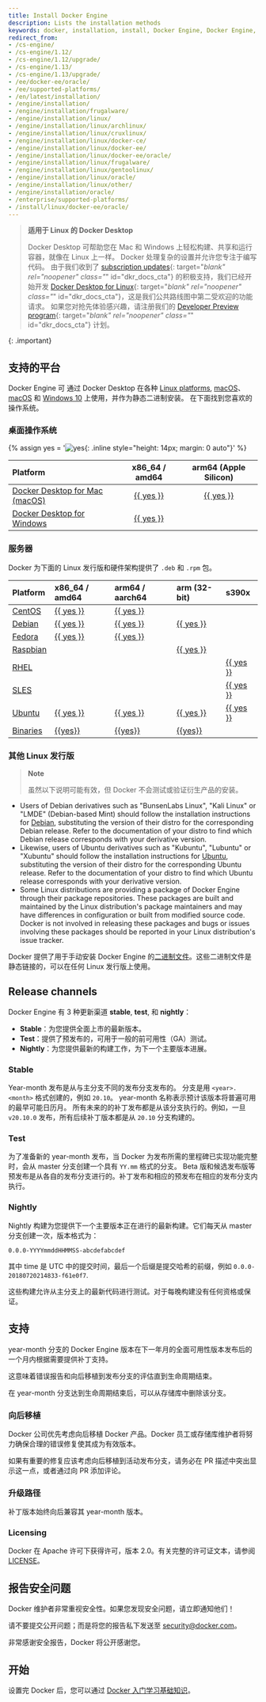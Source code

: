```yaml
---
title: Install Docker Engine
description: Lists the installation methods
keywords: docker, installation, install, Docker Engine, Docker Engine, docker editions, stable, edge
redirect_from:
- /cs-engine/
- /cs-engine/1.12/
- /cs-engine/1.12/upgrade/
- /cs-engine/1.13/
- /cs-engine/1.13/upgrade/
- /ee/docker-ee/oracle/
- /ee/supported-platforms/
- /en/latest/installation/
- /engine/installation/
- /engine/installation/frugalware/
- /engine/installation/linux/
- /engine/installation/linux/archlinux/
- /engine/installation/linux/cruxlinux/
- /engine/installation/linux/docker-ce/
- /engine/installation/linux/docker-ee/
- /engine/installation/linux/docker-ee/oracle/
- /engine/installation/linux/frugalware/
- /engine/installation/linux/gentoolinux/
- /engine/installation/linux/oracle/
- /engine/installation/linux/other/
- /engine/installation/oracle/
- /enterprise/supported-platforms/
- /install/linux/docker-ee/oracle/
---
```


> **适用于 Linux 的 Docker Desktop**
>
> Docker Desktop 可帮助您在 Mac 和 Windows 上轻松构建、共享和运行容器，就像在 Linux 上一样。
> Docker 处理复杂的设置并允许您专注于编写代码。
> 由于我们收到了 [subscription updates](https://www.docker.com/blog/updating-product-subscriptions/){: target="_blank" rel="noopener" class="_" id="dkr_docs_cta"} 的积极支持，我们已经开始开发 [Docker Desktop for Linux](https://www.docker.com/blog/accelerating-new-features-in-docker-desktop/){: target="_blank" rel="noopener" class="_" id="dkr_docs_cta"}，这是我们公共路线图中第二受欢迎的功能请求。
> 如果您对抢先体验感兴趣，请注册我们的 [Developer Preview program](https://www.docker.com/community/get-involved/developer-preview){: target="_blank" rel="noopener" class="_" id="dkr_docs_cta"} 计划。
>
{: .important}

## 支持的平台

Docker Engine 可 通过 Docker Desktop 在各种 [Linux platforms](#server),
[macOS](../../desktop/mac/install.md)、 [macOS](../../desktop/mac/install.md) 和 [Windows 10](../../desktop/windows/install.md) 上使用，并作为静态二进制安装。
在下面找到您喜欢的操作系统。

### 桌面操作系统

{% assign yes = '![yes](/images/green-check.svg){: .inline style="height: 14px; margin: 0 auto"}' %}

| Platform  | x86_64 / amd64 | arm64 (Apple Silicon) |
|:---------|:--------:|:---------:|
| [Docker Desktop for Mac (macOS)](../../desktop/mac/install.md)  | [{{ yes }}](../../desktop/mac/install.md)        | [{{ yes }}](../../desktop/mac/install.md)     |
| [Docker Desktop for Windows](../../desktop/windows/install.md) | [{{ yes }}](../../desktop/windows/install.md) |                                                  |

### 服务器

Docker 为下面的 Linux 发行版和硬件架构提供了 `.deb` 和 `.rpm` 包。

| Platform  | x86_64 / amd64 | arm64 / aarch64 | arm (32-bit) | s390x |
|:--------|:------|:----------|:------------|:-----------|
| [CentOS](centos.md)     | [{{ yes }}](centos.md) | [{{ yes }}](centos.md) |                        |                        |
| [Debian](debian.md)     | [{{ yes }}](debian.md) | [{{ yes }}](debian.md) | [{{ yes }}](debian.md) |                        |
| [Fedora](fedora.md)     | [{{ yes }}](fedora.md) | [{{ yes }}](fedora.md) |                        |                        |
| [Raspbian](debian.md)   |                        |                        | [{{ yes }}](debian.md) |                        |
| [RHEL](rhel.md)         |                        |                        |                        | [{{ yes }}](rhel.md)   |
| [SLES](sles.md)         |                        |                        |                        | [{{ yes }}](sles.md)   |
| [Ubuntu](ubuntu.md)     | [{{ yes }}](ubuntu.md) | [{{ yes }}](ubuntu.md) | [{{ yes }}](ubuntu.md) | [{{ yes }}](ubuntu.md) |
| [Binaries](binaries.md) | [{{yes}}](binaries.md) | [{{yes}}](binaries.md) | [{{yes}}](binaries.md) |                        |

### 其他 Linux 发行版

> **Note**
>
> 虽然以下说明可能有效，但 Docker 不会测试或验证衍生产品的安装。

- Users of Debian derivatives such as "BunsenLabs Linux", "Kali Linux" or 
  "LMDE" (Debian-based Mint) should follow the installation instructions for
  [Debian](debian.md), substituting the version of their distro for the
  corresponding Debian release. Refer to the documentation of your distro to find
  which Debian release corresponds with your derivative version.
- Likewise, users of Ubuntu derivatives such as "Kubuntu", "Lubuntu" or "Xubuntu"
  should follow the installation instructions for [Ubuntu](ubuntu.md),
  substituting the version of their distro for the corresponding Ubuntu release.
  Refer to the documentation of your distro to find which Ubuntu release
  corresponds with your derivative version.
- Some Linux distributions are providing a package of Docker Engine through their
  package repositories. These packages are built and maintained by the Linux
  distribution's package maintainers and may have differences in configuration
  or built from modified source code. Docker is not involved in releasing these
  packages and bugs or issues involving these packages should be reported in
  your Linux distribution's issue tracker.

Docker 提供了用于手动安装 Docker Engine 的[二进制文件](binaries.md)。这些二进制文件是静态链接的，可以在任何 Linux 发行版上使用。

## Release channels

Docker Engine 有 3 种更新渠道 **stable**, **test**, 和 **nightly**：

* **Stable**：为您提供全面上市的最新版本。
* **Test**：提供了预发布的，可用于一般的前可用性（GA）测试。
* **Nightly**：为您提供最新的构建工作，为下一个主要版本进展。

### Stable

Year-month 发布是从与主分支不同的发布分支发布的。
分支是用 `<year>.<month>` 格式创建的，例如 `20.10`。
year-month 名称表示预计该版本将普遍可用的最早可能日历月。
所有未来的的补丁发布都是从该分支执行的。例如，一旦 `v20.10.0` 发布，所有后续补丁版本都是从 `20.10` 分支构建的。

### Test

为了准备新的 year-month 发布，当 Docker 为发布所需的里程碑已实现功能完整时，会从 master 分支创建一个具有 `YY.mm` 格式的分支。
Beta 版和候选发布版等预发布是从各自的发布分支进行的。补丁发布和相应的预发布在相应的发布分支内执行。

### Nightly

Nightly 构建为您提供下一个主要版本正在进行的最新构建。它们每天从 master 分支创建一次，版本格式为：

    0.0.0-YYYYmmddHHMMSS-abcdefabcdef


其中 time 是 UTC 中的提交时间，最后一个后缀是提交哈希的前缀，例如 `0.0.0-20180720214833-f61e0f7`.

这些构建允许从主分支上的最新代码进行测试。对于每晚构建没有任何资格或保证。

## 支持

year-month 分支的 Docker Engine 版本在下一年月的全面可用性版本发布后的一个月内根据需要提供补丁支持。

这意味着错误报告和向后移植到发布分支的评估直到生命周期结束。

在 year-month 分支达到生命周期结束后，可以从存储库中删除该分支。

### 向后移植

Docker 公司优先考虑向后移植 Docker 产品。Docker 员工或存储库维护者将努力确保合理的错误修复使其成为有效版本。

如果有重要的修复应该考虑向后移植到活动发布分支，请务必在 PR 描述中突出显示这一点，或者通过向 PR 添加评论。

### 升级路径

补丁版本始终向后兼容其 year-month  版本。

### Licensing

Docker 在 Apache 许可下获得许可，版本 2.0。有关完整的许可证文本，请参阅 [LICENSE](https://github.com/moby/moby/blob/master/LICENSE)。

## 报告安全问题

Docker 维护者非常重视安全性。如果您发现安全问题，请立即通知他们！

请不要提交公开问题；而是将您的报告私下发送至 security@docker.com。

非常感谢安全报告，Docker 将公开感谢您。

## 开始

设置完 Docker 后，您可以通过  [Docker 入门学习基础知识](../../get-started/index.md)。
